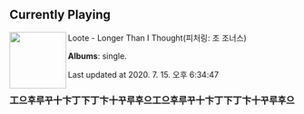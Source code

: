 ## Currently Playing

<img align="left" width="100" src="https://lh3.googleusercontent.com/PgcTSUr1l9BDN59qj2J3WqglVR3VcNMtznv1EzAMbvlCcie_-MPDI3b0ViS6RC2fd9B7Z-S41g5--Ds6">

Loote - Longer Than I Thought(피처링: 조 조너스)

**Albums**: single.

Last updated at 2020. 7. 15. 오후 6:34:47

### 工으후루꾸十卞丁下丁卞十꾸루후으工으후루꾸十卞丁下丁卞十꾸루후으

<!--
**20chan/20chan** is a ✨ _special_ ✨ repository because its `README.md` (this file) appears on your GitHub profile.

Here are some ideas to get you started:

- 🔭 I’m currently working on ...
- 🌱 I’m currently learning ...
- 👯 I’m looking to collaborate on ...
- 🤔 I’m looking for help with ...
- 💬 Ask me about ...
- 📫 How to reach me: ...
- 😄 Pronouns: ...
- ⚡ Fun fact: ...
-->
